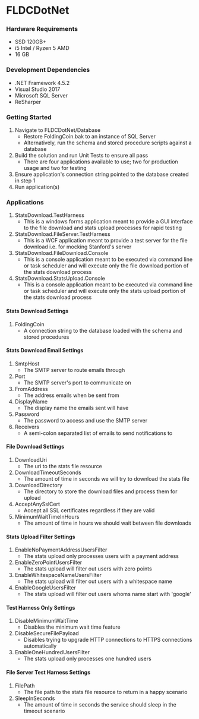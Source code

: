# FLDCDotNet

### Hardware Requirements

* SSD 120GB+
* i5 Intel / Ryzen 5 AMD
* 16 GB

### Development Dependencies

* .NET Framework 4.5.2
* Visual Studio 2017
* Microsoft SQL Server
* ReSharper

### Getting Started

1. Navigate to FLDCDotNet/Database 
	* Restore FoldingCoin.bak to an instance of SQL Server
	* Alternatively, run the schema and stored procedure scripts against a database
2. Build the solution and run Unit Tests to ensure all pass
	* There are four applications available to use; two for production usage and two for testing
3. Ensure application's connection string pointed to the database created in step 1
4. Run application(s)

### Applications

1. StatsDownload.TestHarness
	* This is a windows forms application meant to provide a GUI interface to the file download and stats upload processes for rapid testing
2. StatsDownload.FileServer.TestHarness
	* This is a WCF application meant to provide a test server for the file download i.e. for mocking Stanford's server
3. StatsDownload.FileDownload.Console
	* This is a console application meant to be executed via command line or task scheduler and will execute only the file download portion of the stats download process
4. StatsDownload.StatsUpload.Console
	* This is a console application meant to be executed via command line or task scheduler and will execute only the stats upload portion of the stats download process

#### Stats Download Settings

1. FoldingCoin
	* A connection string to the database loaded with the schema and stored procedures

#### Stats Download Email Settings

1. SmtpHost
	* The SMTP server to route emails through
2. Port
	* The SMTP server's port to communicate on
3. FromAddress
	* The address emails when be sent from
4. DisplayName
	* The display name the emails sent will have
5. Password
	* The password to access and use the SMTP server
6. Receivers
	* A semi-colon separated list of emails to send notifications to

#### File Download Settings

1. DownloadUri
	* The uri to the stats file resource
2. DownloadTimeoutSeconds
	* The amount of time in seconds we will try to download the stats file
3. DownloadDirectory
	* The directory to store the download files and process them for upload
4. AcceptAnySslCert
	* Accept all SSL certificates regardless if they are valid
5. MinimumWaitTimeInHours
	* The amount of time in hours we should wait between file downloads
	
#### Stats Upload Filter Settings

1. EnableNoPaymentAddressUsersFilter
	* The stats upload only processes users with a payment address
2. EnableZeroPointUsersFilter
	* The stats upload will filter out users with zero points
3. EnableWhitespaceNameUsersFilter
	* The stats upload will filter out users with a whitespace name
4. EnableGoogleUsersFilter
	* The stats upload will filter out users whoms name start with 'google'

#### Test Harness Only Settings

1. DisableMinimumWaitTime
	* Disables the minimum wait time feature
2. DisableSecureFilePayload
	* Disables trying to upgrade HTTP connections to HTTPS connections automatically
3. EnableOneHundredUsersFilter
	* The stats upload only processes one hundred users

#### File Server Test Harness Settings

1. FilePath
	* The file path to the stats file resource to return in a happy scenario
2. SleepInSeconds
	* The amount of time in seconds the service should sleep in the timeout scenario